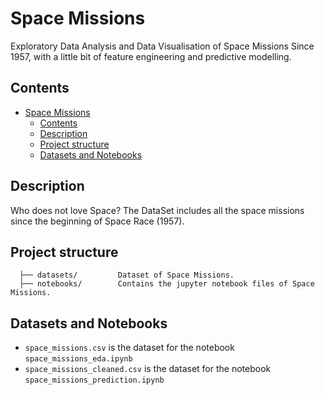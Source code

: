# Space Missions


Exploratory Data Analysis and Data Visualisation of Space Missions Since 1957, with a little bit of feature engineering and predictive modelling.

## Contents

- [Space Missions](#space-missions)
  - [Contents](#contents)
  - [Description](#description)
  - [Project structure](#project-structure)
  - [Datasets and Notebooks](#datasets-and-notebooks)

## Description

Who does not love Space?
The DataSet includes all the space missions since the beginning of Space Race (1957).

## Project structure

```
  ├── datasets/         Dataset of Space Missions.
  ├── notebooks/        Contains the jupyter notebook files of Space Missions.
```

## Datasets and Notebooks
  - `space_missions.csv` is the dataset for the notebook `space_missions_eda.ipynb`
  - `space_missions_cleaned.csv` is the dataset for the notebook `space_missions_prediction.ipynb`
